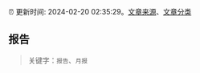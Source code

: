 :alarm_clock: 更新时间: 2024-02-20 02:35:29。[文章来源](/README.md)、[文章分类](/TAGS.md)

## 报告


> 关键字：`报告`、`月报`



